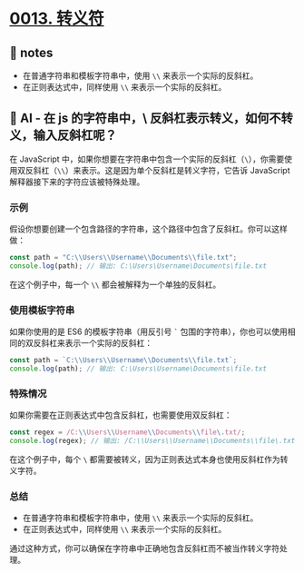 # [0013. 转义符](https://github.com/Tdahuyou/javascript/tree/main/0013.%20%E8%BD%AC%E4%B9%89%E7%AC%A6)


## 📒 notes

- 在普通字符串和模板字符串中，使用 `\\` 来表示一个实际的反斜杠。
- 在正则表达式中，同样使用 `\\` 来表示一个实际的反斜杠。

## 🤖 AI - 在 js 的字符串中，\ 反斜杠表示转义，如何不转义，输入反斜杠呢？

在 JavaScript 中，如果你想要在字符串中包含一个实际的反斜杠（`\`），你需要使用双反斜杠（`\\`）来表示。这是因为单个反斜杠是转义字符，它告诉 JavaScript 解释器接下来的字符应该被特殊处理。

### 示例

假设你想要创建一个包含路径的字符串，这个路径中包含了反斜杠。你可以这样做：

```javascript
const path = "C:\\Users\\Username\\Documents\\file.txt";
console.log(path); // 输出: C:\Users\Username\Documents\file.txt
```

在这个例子中，每一个 `\\` 都会被解释为一个单独的反斜杠。

### 使用模板字符串

如果你使用的是 ES6 的模板字符串（用反引号 `` ` `` 包围的字符串），你也可以使用相同的双反斜杠来表示一个实际的反斜杠：

```javascript
const path = `C:\\Users\\Username\\Documents\\file.txt`;
console.log(path); // 输出: C:\Users\Username\Documents\file.txt
```

### 特殊情况

如果你需要在正则表达式中包含反斜杠，也需要使用双反斜杠：

```javascript
const regex = /C:\\Users\\Username\\Documents\\file\.txt/;
console.log(regex); // 输出: /C:\\Users\\Username\\Documents\\file\.txt/
```

在这个例子中，每个 `\` 都需要被转义，因为正则表达式本身也使用反斜杠作为转义字符。

### 总结

- 在普通字符串和模板字符串中，使用 `\\` 来表示一个实际的反斜杠。
- 在正则表达式中，同样使用 `\\` 来表示一个实际的反斜杠。

通过这种方式，你可以确保在字符串中正确地包含反斜杠而不被当作转义字符处理。